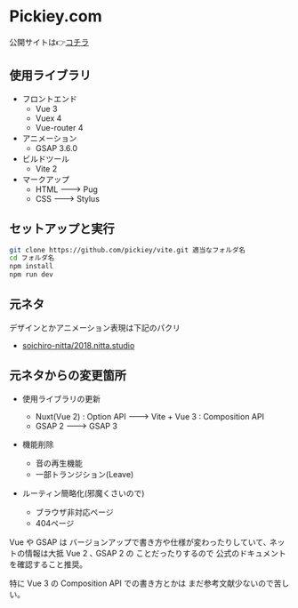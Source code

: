 # Pickiey.com

公開サイトは👉[コチラ](https://pickiey.com)

## 使用ライブラリ

- フロントエンド
    - Vue  3
    - Vuex 4
    - Vue-router 4
- アニメーション
    - GSAP 3.6.0
- ビルドツール
    - Vite 2
- マークアップ
    - HTML ---> Pug
    - CSS  ---> Stylus

## セットアップと実行

```sh
git clone https://github.com/pickiey/vite.git 適当なフォルダ名
cd フォルダ名
npm install
npm run dev
```

## 元ネタ

デザインとかアニメーション表現は下記のパクリ

- [soichiro-nitta/2018.nitta.studio](https://github.com/soichiro-nitta/2018.nitta.studio)


## 元ネタからの変更箇所

- 使用ライブラリの更新
    - Nuxt(Vue 2) : Option API ---> Vite + Vue 3 : Composition API
    - GSAP 2 ---> GSAP 3
- 機能削除
    - 音の再生機能
    - 一部トランジション(Leave)

- ルーティン簡略化(邪魔くさいので)
    - ブラウザ非対応ページ
    - 404ページ

Vue や GSAP は バージョンアップで書き方や仕様が変わったりしていて､
ネットの情報は大抵 Vue 2 ､ GSAP 2 の ことだったりするので
公式のドキュメントを確認すること推奨｡

特に Vue 3 の Composition API での書き方とかは まだ参考文献少ないので苦しい｡

